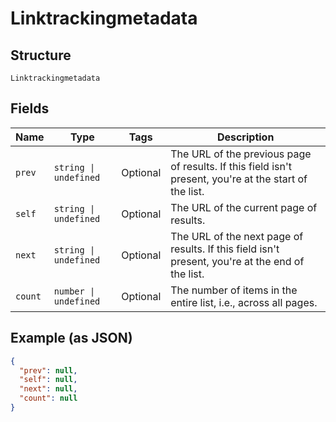 
# Linktrackingmetadata

## Structure

`Linktrackingmetadata`

## Fields

| Name | Type | Tags | Description |
|  --- | --- | --- | --- |
| `prev` | `string \| undefined` | Optional | The URL of the previous page of results. If this field isn't present, you're at the start of the list. |
| `self` | `string \| undefined` | Optional | The URL of the current page of results. |
| `next` | `string \| undefined` | Optional | The URL of the next page of results. If this field isn't present, you're at the end of the list. |
| `count` | `number \| undefined` | Optional | The number of items in the entire list, i.e., across all pages. |

## Example (as JSON)

```json
{
  "prev": null,
  "self": null,
  "next": null,
  "count": null
}
```

